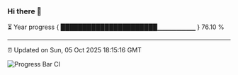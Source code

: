 ### Hi there 👋

⏳ Year progress { ██████████████████████▁▁▁▁▁▁▁▁ } 76.10 %

---

⏰ Updated on Sun, 05 Oct 2025 18:15:16 GMT

![Progress Bar CI](https://github.com/code-lakshay/GitHub-Actions-Demo/workflows/Progress%20Bar%20CI/badge.svg)
